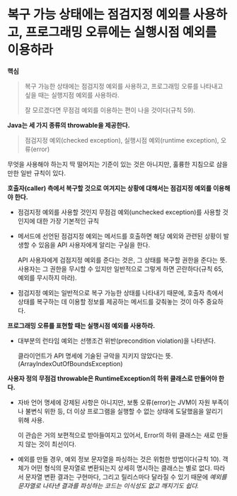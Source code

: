 # 복구 가능 상태에는 점검지정 예외를 사용하고, 프로그래밍 오류에는 실행시점 예외를 이용하라

**핵심**

>  복구 가능한 상태에는 점검지정 예외를 사용하고, 프로그래밍 오류를 나타내고 싶을 때는 실행지점 예외를 사용하라.
>
>  잘 모르겠다면 무점검 예외를 이용하는 편이 나을 것이다(규칙 59).

**Java는 세 가지 종류의 throwable을 제공한다.**

> 점검지정 예외(checked exception), 실행시점 예외(runtime exception), 오류(error)

무엇을 사용해야 하는지 딱 떨어지는 기준이 있는 것은 아니지만, 훌륭한 지침으로 삼을 만한 일반 규칙이 있다.

**호출자(caller) 측에서 복구할 것으로 여겨지는 상황에 대해서는 점검지정 예외를 이용해야 한다.**

- 점검지정 예외를 사용할 것인지 무점검 예외(unchecked exception)를 사용할 것인지에 대한 가장 기본적인 규칙

- 메서드에 선언된 점검지정 예외는 메서드를 호출하면 해당 예외와 관련된 상황이 발생할 수 있음을 API 사용자에게 알리는 구실을 한다.

  API 사용자에게 검점지정 예외를 준다는 것은, 그 상태를 복구할 권한을 준다는 뜻.
  사용자는 그 권한을 무시할 수 있지만 일반적으로 그렇게 하면 곤란하다(규칙 65, 예외를 무시하지 마라).

- 점검지정 예외는 일반적으로 복구 가능한 상태를 나타내기 때문에, 호출자 측에서 상태를 복구하는 데 이용할 정보를 제공하는 메서드를 갖춰놓는 것이 아주 중요하다.

**프로그래밍 오류를 표현할 때는 실행시점 예외를 사용하라.**

- 대부분의 런타임 예외는 선행조건 위반(precondition violation)을 나타낸다.

  클라이언트가 API 명세에 기술된 규악을 지키지 않았다는 뜻. (ArrayIndexOutOfBoundsException)

**사용자 정의 무점검 throwable은 RuntimeException의 하위 클래스로 만들어야 한다.**

- 자바 언어 명세에 강제된 사항은 아니지만, 보통 오류(error)는 JVM이 자원 부족이나 불변식 위한 등, 더 이상 프로그램을 실행할 수 없는 상태에 도달했음을 알리기 위해 사용.

  이 관습은 거의 보편적으로 받아들여지고 있어서, Error의 하위 클래스는 새로 만들지 않는 것이 최선이다.

- 예외를 만들 경우, 예외 정보 문자열을 파싱하는 것은 위험한 방법이다(규칙 10). 객체가 어떤 형식의 문자열로 변환되는지 상세히 명시하는 클래스는 별로 없다. 따라서 문자열 변환 결과는 구현마다, 그리고 릴리스마다 달라질 수 있기 때문에 *예외를 문자열로 나타낸 결과를 파싱하는 코드는 이식성도 없고 깨지기도 쉽다.*

